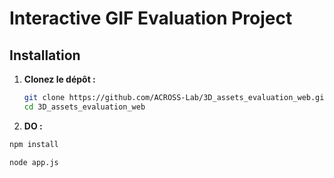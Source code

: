 

# Interactive GIF Evaluation Project

## Installation

1. **Clonez le dépôt :**

   ```bash
   git clone https://github.com/ACROSS-Lab/3D_assets_evaluation_web.git
   cd 3D_assets_evaluation_web
   ```
2. **DO :**
```bash
npm install
```

```bash
node app.js
```



